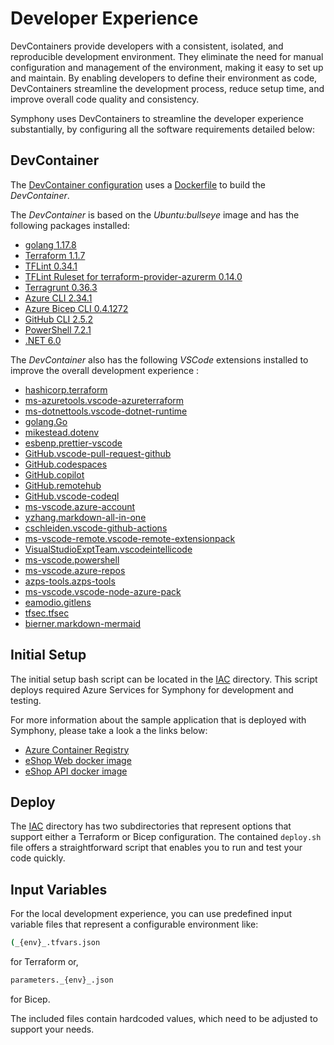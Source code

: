 # Developer Experience

DevContainers provide developers with a consistent, isolated, and reproducible development environment. They eliminate the need for manual configuration and management of the environment, making it easy to set up and maintain. By enabling developers to define their environment as code, DevContainers streamline the development process, reduce setup time, and improve overall code quality and consistency.

Symphony uses DevContainers to streamline the developer experience substantially, by configuring all the software requirements detailed below:

## DevContainer

The [DevContainer configuration](./../.devcontainer/devcontainer.json) uses a [Dockerfile](./../.devcontainer/Dockerfile) to build the _DevContainer_.

The _DevContainer_ is based on the _Ubuntu:bullseye_ image and has the following packages installed:

- [golang 1.17.8](https://go.dev/)
- [Terraform 1.1.7](https://www.terraform.io/)
- [TFLint 0.34.1](https://github.com/terraform-linters/tflint)
- [TFLint Ruleset for terraform-provider-azurerm 0.14.0](https://github.com/terraform-linters/tflint-ruleset-azurerm)
- [Terragrunt 0.36.3](https://terragrunt.gruntwork.io/)
- [Azure CLI 2.34.1](https://docs.microsoft.com/en-us/cli/azure/)
- [Azure Bicep CLI 0.4.1272](https://docs.microsoft.com/en-us/azure/azure-resource-manager/bicep/install)
- [GitHub CLI 2.5.2](https://cli.github.com/)
- [PowerShell 7.2.1](https://github.com/PowerShell/PowerShell)
- [.NET 6.0](https://dotnet.microsoft.com/en-us/download/dotnet)

The _DevContainer_ also has the following _VSCode_ extensions installed to improve the overall development experience :

- [hashicorp.terraform](https://marketplace.visualstudio.com/items?itemName=hashicorp.terraform)
- [ms-azuretools.vscode-azureterraform](https://marketplace.visualstudio.com/items?itemName=ms-azuretools.vscode-azureterraform)
- [ms-dotnettools.vscode-dotnet-runtime](https://marketplace.visualstudio.com/items?itemName=ms-dotnettools.vscode-dotnet-runtime)
- [golang.Go](https://marketplace.visualstudio.com/items?itemName=golang.Go)
- [mikestead.dotenv](https://marketplace.visualstudio.com/items?itemName=mikestead.dotenv)
- [esbenp.prettier-vscode](https://marketplace.visualstudio.com/items?itemName=esbenp.prettier-vscode)
- [GitHub.vscode-pull-request-github](https://marketplace.visualstudio.com/items?itemName=GitHub.vscode-pull-request-github)
- [GitHub.codespaces](https://marketplace.visualstudio.com/items?itemName=GitHub.codespaces)
- [GitHub.copilot](https://marketplace.visualstudio.com/items?itemName=GitHub.copilot)
- [GitHub.remotehub](https://marketplace.visualstudio.com/items?itemName=GitHub.remotehub)
- [GitHub.vscode-codeql](https://marketplace.visualstudio.com/items?itemName=GitHub.vscode-codeql)
- [ms-vscode.azure-account](https://marketplace.visualstudio.com/items?itemName=ms-vscode.azure-account)
- [yzhang.markdown-all-in-one](https://marketplace.visualstudio.com/items?itemName=yzhang.markdown-all-in-one)
- [cschleiden.vscode-github-actions](https://marketplace.visualstudio.com/items?itemName=cschleiden.vscode-github-actions)
- [ms-vscode-remote.vscode-remote-extensionpack](https://marketplace.visualstudio.com/items?itemName=ms-vscode-remote.vscode-remote-extensionpack)
- [VisualStudioExptTeam.vscodeintellicode](https://marketplace.visualstudio.com/items?itemName=VisualStudioExptTeam.vscodeintellicode)
- [ms-vscode.powershell](https://marketplace.visualstudio.com/items?itemName=ms-vscode.powershell)
- [ms-vscode.azure-repos](https://marketplace.visualstudio.com/items?itemName=ms-vscode.azure-repos)
- [azps-tools.azps-tools](https://marketplace.visualstudio.com/items?itemName=azps-tools.azps-tools)
- [ms-vscode.vscode-node-azure-pack](https://marketplace.visualstudio.com/items?itemName=ms-vscode.vscode-node-azure-pack)
- [eamodio.gitlens](https://marketplace.visualstudio.com/items?itemName=eamodio.gitlens)
- [tfsec.tfsec](https://marketplace.visualstudio.com/items?itemName=tfsec.tfsec)
- [bierner.markdown-mermaid](https://marketplace.visualstudio.com/items?itemName=bierner.markdown-mermaid)

## Initial Setup

The initial setup bash script can be located in the  [IAC](./../IAC/) directory. This script deploys required Azure Services for Symphony for development and testing.

For more information about the sample application that is deployed with Symphony, please take a look a the links below:

- [Azure Container Registry](https://docs.microsoft.com/en-us/azure/container-registry)
- [eShop Web docker image](https://github.com/dotnet-architecture/eShopOnWeb/tree/main/src/Web)
- [eShop API docker image](https://github.com/dotnet-architecture/eShopOnWeb/tree/main/src/PublicApi)

## Deploy

The [IAC](./../IAC/) directory has two subdirectories that represent options that support either a Terraform or Bicep configuration. The contained `deploy.sh` file offers a straightforward script that enables you to run and test your code quickly.

## Input Variables

For the local development experience, you can use predefined input variable files that represent a configurable environment like:

```bash
(_{env}_.tfvars.json
```

for Terraform or,

```bash
parameters._{env}_.json
```

for Bicep.

The included files contain hardcoded values, which need to be adjusted to support your needs.
